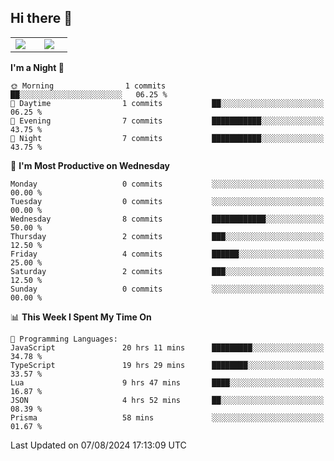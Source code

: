 ## Hi there 👋

<p align="center">
  <table align="center">
  <tr border="none">
  <td width="35%" align="center">
    <img  align="center"  src="http://github-profile-summary-cards.vercel.app/api/cards/stats?username=ricepunk&theme=github_dark" />
  </td>
    
  <td width="65%" align="center">
    <img  align="center"  src="http://github-profile-summary-cards.vercel.app/api/cards/profile-details?username=ricepunk&theme=github_dark" />
  </td>
  </tr>
  </table>
</p>

<!--START_SECTION:waka-->
**I'm a Night 🦉** 

```text
🌞 Morning                1 commits           ██░░░░░░░░░░░░░░░░░░░░░░░   06.25 % 
🌆 Daytime                1 commits           ██░░░░░░░░░░░░░░░░░░░░░░░   06.25 % 
🌃 Evening                7 commits           ███████████░░░░░░░░░░░░░░   43.75 % 
🌙 Night                  7 commits           ███████████░░░░░░░░░░░░░░   43.75 % 
```
📅 **I'm Most Productive on Wednesday** 

```text
Monday                   0 commits           ░░░░░░░░░░░░░░░░░░░░░░░░░   00.00 % 
Tuesday                  0 commits           ░░░░░░░░░░░░░░░░░░░░░░░░░   00.00 % 
Wednesday                8 commits           ████████████░░░░░░░░░░░░░   50.00 % 
Thursday                 2 commits           ███░░░░░░░░░░░░░░░░░░░░░░   12.50 % 
Friday                   4 commits           ██████░░░░░░░░░░░░░░░░░░░   25.00 % 
Saturday                 2 commits           ███░░░░░░░░░░░░░░░░░░░░░░   12.50 % 
Sunday                   0 commits           ░░░░░░░░░░░░░░░░░░░░░░░░░   00.00 % 
```


📊 **This Week I Spent My Time On** 

```text
💬 Programming Languages: 
JavaScript               20 hrs 11 mins      █████████░░░░░░░░░░░░░░░░   34.78 % 
TypeScript               19 hrs 29 mins      ████████░░░░░░░░░░░░░░░░░   33.57 % 
Lua                      9 hrs 47 mins       ████░░░░░░░░░░░░░░░░░░░░░   16.87 % 
JSON                     4 hrs 52 mins       ██░░░░░░░░░░░░░░░░░░░░░░░   08.39 % 
Prisma                   58 mins             ░░░░░░░░░░░░░░░░░░░░░░░░░   01.67 % 
```


 Last Updated on 07/08/2024 17:13:09 UTC
<!--END_SECTION:waka-->
